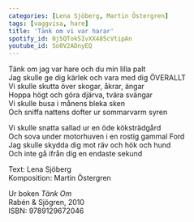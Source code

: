 ```yaml
---
categories: [Lena Sjöberg, Martin Östergren]
tags: [vaggvisa, hare]
title: 'Tänk om vi var harar'
spotify_id: 0j5QTokSIvXX485cVtipAn
youtube_id: So0V2ADnyEQ
---
```


Tänk om jag var hare och du min lilla palt  
Jag skulle ge dig kärlek och vara med dig ÖVERALLT  
Vi skulle skutta över skogar, åkrar, ängar  
Hoppa högt och göra djärva, tvära svängar  
Vi skulle busa i månens bleka sken  
Och sniffa nattens dofter ur sommarvarm syren

Vi skulle snatta sallad ur en öde köksträdgård  
Och sova under motorhuven i en rostig gammal Ford  
Jag skulle skydda dig mot räv och hök och hund  
Och inte gå ifrån dig en endaste sekund


Text: Lena Sjöberg  
Komposition: Martin Östergren

Ur boken *Tänk Om*  
Rabén & Sjögren, 2010  
ISBN: 9789129672046
